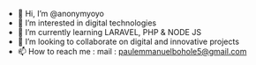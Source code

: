 - 👋 Hi, I’m @anonymyoyo
- 👀 I’m interested in digital technologies
- 🌱 I’m currently learning LARAVEL, PHP & NODE JS
- 💞️ I’m looking to collaborate on digital and innovative projects
- 📫 How to reach me : mail : paulemmanuelbohole5@gmail.com

<!---
anonymyoyo/anonymyoyo is a ✨ special ✨ repository because its `README.md` (this file) appears on your GitHub profile.
You can click the Preview link to take a look at your changes.
--->
